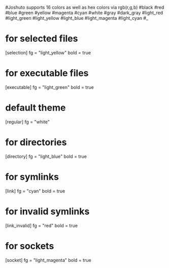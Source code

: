 #Joshuto supports 16 colors as well as hex colors via rgb(r,g,b)
#black
#red
#blue
#green
#yellow
#magenta
#cyan
#white
#gray
#dark_gray
#light_red
#light_green
#light_yellow
#light_blue
#light_magenta
#light_cyan
#_








# for selected files
[selection]
fg = "light_yellow"
bold = true

# for executable files
[executable]
fg = "light_green"
bold = true

# default theme
[regular]
fg = "white"

# for directories
[directory]
fg = "light_blue"
bold = true

# for symlinks
[link]
fg = "cyan"
bold = true

# for invalid symlinks
[link_invalid]
fg = "red"
bold = true

# for sockets
[socket]
fg = "light_magenta"
bold = true
